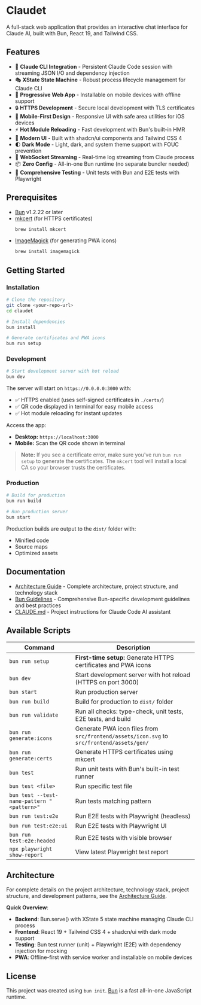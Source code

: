 # Claudet

A full-stack web application that provides an interactive chat interface for Claude AI, built with Bun, React 19, and Tailwind CSS.

## Features

- 🤖 **Claude CLI Integration** - Persistent Claude Code session with streaming JSON I/O and dependency injection
- 🎭 **XState State Machine** - Robust process lifecycle management for Claude CLI
- 📱 **Progressive Web App** - Installable on mobile devices with offline support
- 🔒 **HTTPS Development** - Secure local development with TLS certificates
- 📲 **Mobile-First Design** - Responsive UI with safe area utilities for iOS devices
- ⚡ **Hot Module Reloading** - Fast development with Bun's built-in HMR
- 🎨 **Modern UI** - Built with shadcn/ui components and Tailwind CSS 4
- 🌓 **Dark Mode** - Light, dark, and system theme support with FOUC prevention
- 🔌 **WebSocket Streaming** - Real-time log streaming from Claude process
- 📦 **Zero Config** - All-in-one Bun runtime (no separate bundler needed)
- 🧪 **Comprehensive Testing** - Unit tests with Bun and E2E tests with Playwright

## Prerequisites

- [Bun](https://bun.sh) v1.2.22 or later
- [mkcert](https://github.com/FiloSottile/mkcert) (for HTTPS certificates)
  ```bash
  brew install mkcert
  ```
- [ImageMagick](https://imagemagick.org/) (for generating PWA icons)
  ```bash
  brew install imagemagick
  ```

## Getting Started

### Installation

```bash
# Clone the repository
git clone <your-repo-url>
cd claudet

# Install dependencies
bun install

# Generate certificates and PWA icons
bun run setup
```

### Development

```bash
# Start development server with hot reload
bun dev
```

The server will start on `https://0.0.0.0:3000` with:
- ✅ HTTPS enabled (uses self-signed certificates in `./certs/`)
- ✅ QR code displayed in terminal for easy mobile access
- ✅ Hot module reloading for instant updates

Access the app:
- **Desktop:** `https://localhost:3000`
- **Mobile:** Scan the QR code shown in terminal

> **Note:** If you see a certificate error, make sure you've run `bun run setup` to generate the certificates. The `mkcert` tool will install a local CA so your browser trusts the certificates.

### Production

```bash
# Build for production
bun run build

# Run production server
bun start
```

Production builds are output to the `dist/` folder with:
- Minified code
- Source maps
- Optimized assets

## Documentation

- [Architecture Guide](docs/architecture.md) - Complete architecture, project structure, and technology stack
- [Bun Guidelines](docs/bun.md) - Comprehensive Bun-specific development guidelines and best practices
- [CLAUDE.md](CLAUDE.md) - Project instructions for Claude Code AI assistant

## Available Scripts

| Command | Description |
|---------|-------------|
| `bun run setup` | **First-time setup:** Generate HTTPS certificates and PWA icons |
| `bun dev` | Start development server with hot reload (HTTPS on port 3000) |
| `bun start` | Run production server |
| `bun run build` | Build for production to `dist/` folder |
| `bun run validate` | Run all checks: type-check, unit tests, E2E tests, and build |
| `bun run generate:icons` | Generate PWA icon files from `src/frontend/assets/icon.svg` to `src/frontend/assets/gen/` |
| `bun run generate:certs` | Generate HTTPS certificates using mkcert |
| `bun test` | Run unit tests with Bun's built-in test runner |
| `bun test <file>` | Run specific test file |
| `bun test --test-name-pattern "<pattern>"` | Run tests matching pattern |
| `bun run test:e2e` | Run E2E tests with Playwright (headless) |
| `bun run test:e2e:ui` | Run E2E tests with Playwright UI |
| `bun run test:e2e:headed` | Run E2E tests with visible browser |
| `npx playwright show-report` | View latest Playwright test report |

## Architecture

For complete details on the project architecture, technology stack, project structure, and development patterns, see the [Architecture Guide](docs/architecture.md).

**Quick Overview**:
- **Backend**: Bun.serve() with XState 5 state machine managing Claude CLI process
- **Frontend**: React 19 + Tailwind CSS 4 + shadcn/ui with dark mode support
- **Testing**: Bun test runner (unit) + Playwright (E2E) with dependency injection for mocking
- **PWA**: Offline-first with service worker and installable on mobile devices

## License

This project was created using `bun init`. [Bun](https://bun.com) is a fast all-in-one JavaScript runtime.
